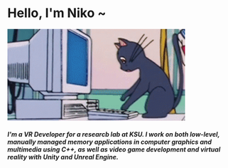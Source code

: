 # Hello, I'm Niko ~

<img width="400" src="luna-sailor-moon.gif" alt="Luna cat from Sailor Moon, programming">

##### I'm a VR Developer for a researcb lab at KSU. I work on both low-level, manually managed memory applications in computer graphics and multimedia using C++, as well as video game development and virtual reality with Unity and Unreal Engine.


<!--
| <img width="200" src="luna-sailor-moon.gif" alt="Luna cat from Sailor Moon, programming"> | <p align="justify">I work on both low-level, manually managed memory applications in computer graphics and multimedia using C++, as well as video game development and virtual reality with Unity and Unreal Engine.</p> |
|:---:|:---|


<!--

<br clear="left">
Skilled in C++, C#, Python, Unity, Unreal Engine, OpenGL...
**nicholaswile/nicholaswile** is a ✨ _special_ ✨ repository because its `README.md` (this file) appears on your GitHub profile.

Here are some ideas to get you started:

- 🔭 I’m currently working on ...
- 🌱 I’m currently learning ...
- 👯 I’m looking to collaborate on ...
- 🤔 I’m looking for help with ...
- 💬 Ask me about ...%
- 📫 How to reach me: ...
- 😄 Pronouns: ...
- ⚡ Fun fact: ...
-->
